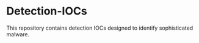 # Detection-IOCs

This repository contains detection IOCs designed to identify sophisticated malware.
